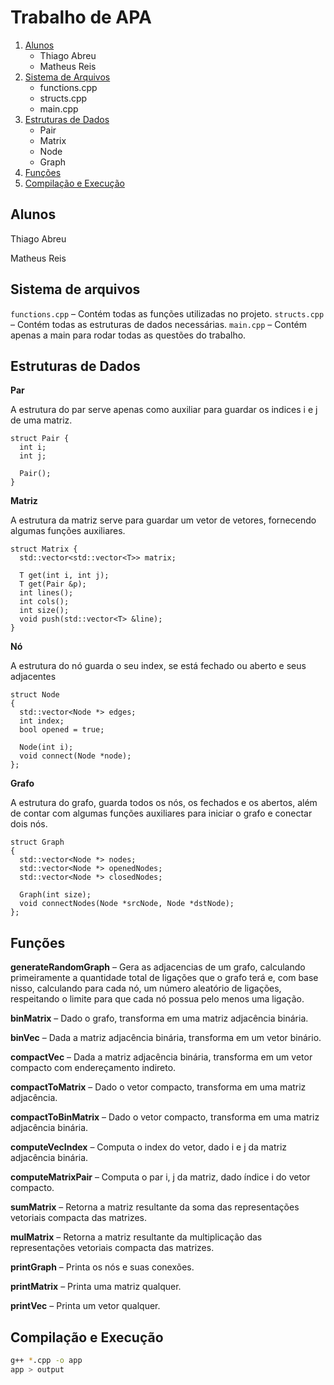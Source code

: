 # Trabalho de APA

1. [Alunos](#alunos)
   - Thiago Abreu
   - Matheus Reis
2. [Sistema de Arquivos](#sistema-de-arquivos)
   - functions.cpp
   - structs.cpp
   - main.cpp
3. [Estruturas de Dados](#estruturas-de-dados)
   - Pair
   - Matrix
   - Node
   - Graph
4. [Funções](#funções)
5. [Compilação e Execução](#compilação-e-execução)


## Alunos
Thiago Abreu

Matheus Reis

## Sistema de arquivos

`functions.cpp` – Contém todas as funções utilizadas no projeto.
`structs.cpp` – Contém todas as estruturas de dados necessárias.
`main.cpp` – Contém apenas a main para rodar todas as questões do trabalho.

## Estruturas de Dados

**Par**

A estrutura do par serve apenas como auxiliar para guardar os indices i e j de uma matriz.

```
struct Pair {
  int i;
  int j;

  Pair();
}
```

**Matriz**

A estrutura da matriz serve para guardar um vetor de vetores, fornecendo algumas funções auxiliares.

```
struct Matrix {
  std::vector<std::vector<T>> matrix;

  T get(int i, int j);
  T get(Pair &p);
  int lines();
  int cols();
  int size();
  void push(std::vector<T> &line);
}
```

**Nó**

A estrutura do nó guarda o seu index, se está fechado ou aberto e seus adjacentes

```
struct Node
{
  std::vector<Node *> edges;
  int index;
  bool opened = true;

  Node(int i);
  void connect(Node *node);
};
```

**Grafo**

A estrutura do grafo, guarda todos os nós, os fechados e os abertos, além de contar com algumas funções auxiliares para iniciar o grafo e conectar dois nós.

```
struct Graph
{
  std::vector<Node *> nodes;
  std::vector<Node *> openedNodes;
  std::vector<Node *> closedNodes;

  Graph(int size);
  void connectNodes(Node *srcNode, Node *dstNode);
};
```

## Funções

**generateRandomGraph** – Gera as adjacencias de um grafo, calculando primeiramente a quantidade total de ligações que o grafo terá e, com base nisso, calculando para cada nó, um número aleatório de ligações, respeitando o limite para que cada nó possua pelo menos uma ligação.

**binMatrix** – Dado o grafo, transforma em uma matriz adjacência binária.

**binVec** – Dada a matriz adjacência binária, transforma em um vetor binário.

**compactVec** – Dada a matriz adjacência binária, transforma em um vetor compacto com endereçamento indireto.

**compactToMatrix** – Dado o vetor compacto, transforma em uma matriz adjacência.

**compactToBinMatrix** – Dado o vetor compacto, transforma em uma matriz adjacência binária.

**computeVecIndex** – Computa o index do vetor, dado i e j da matriz adjacência binária.

**computeMatrixPair** – Computa o par i, j da matriz, dado índice i do vetor compacto.

**sumMatrix** – Retorna a matriz resultante da soma das representações vetoriais compacta das matrizes.

**mulMatrix** – Retorna a matriz resultante da multiplicação das representações vetoriais compacta das matrizes.

**printGraph** – Printa os nós e suas conexões.

**printMatrix** – Printa uma matriz qualquer.

**printVec** – Printa um vetor qualquer.

## Compilação e Execução

```bash
g++ *.cpp -o app
app > output
```